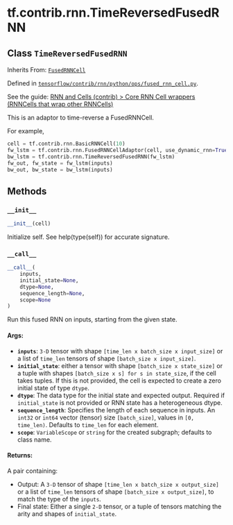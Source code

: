 <div itemscope itemtype="http://developers.google.com/ReferenceObject">
<meta itemprop="name" content="tf.contrib.rnn.TimeReversedFusedRNN" />
<meta itemprop="property" content="__call__"/>
<meta itemprop="property" content="__init__"/>
</div>

# tf.contrib.rnn.TimeReversedFusedRNN

## Class `TimeReversedFusedRNN`

Inherits From: [`FusedRNNCell`](../../../tf/contrib/rnn/FusedRNNCell.md)



Defined in [`tensorflow/contrib/rnn/python/ops/fused_rnn_cell.py`](https://www.tensorflow.org/code/tensorflow/contrib/rnn/python/ops/fused_rnn_cell.py).

See the guide: [RNN and Cells (contrib) > Core RNN Cell wrappers (RNNCells that wrap other RNNCells)](../../../../../api_guides/python/contrib.rnn.md#Core_RNN_Cell_wrappers_RNNCells_that_wrap_other_RNNCells_)

This is an adaptor to time-reverse a FusedRNNCell.

For example,

```python
cell = tf.contrib.rnn.BasicRNNCell(10)
fw_lstm = tf.contrib.rnn.FusedRNNCellAdaptor(cell, use_dynamic_rnn=True)
bw_lstm = tf.contrib.rnn.TimeReversedFusedRNN(fw_lstm)
fw_out, fw_state = fw_lstm(inputs)
bw_out, bw_state = bw_lstm(inputs)
```

## Methods

<h3 id="__init__"><code>__init__</code></h3>

``` python
__init__(cell)
```

Initialize self.  See help(type(self)) for accurate signature.

<h3 id="__call__"><code>__call__</code></h3>

``` python
__call__(
    inputs,
    initial_state=None,
    dtype=None,
    sequence_length=None,
    scope=None
)
```

Run this fused RNN on inputs, starting from the given state.

#### Args:

* <b>`inputs`</b>: `3-D` tensor with shape `[time_len x batch_size x input_size]`
    or a list of `time_len` tensors of shape `[batch_size x input_size]`.
* <b>`initial_state`</b>: either a tensor with shape `[batch_size x state_size]`
    or a tuple with shapes `[batch_size x s] for s in state_size`, if the
    cell takes tuples. If this is not provided, the cell is expected to
    create a zero initial state of type `dtype`.
* <b>`dtype`</b>: The data type for the initial state and expected output. Required
    if `initial_state` is not provided or RNN state has a heterogeneous
      dtype.
* <b>`sequence_length`</b>: Specifies the length of each sequence in inputs. An
    `int32` or `int64` vector (tensor) size `[batch_size]`, values in `[0,
    time_len)`.
    Defaults to `time_len` for each element.
* <b>`scope`</b>: `VariableScope` or `string` for the created subgraph; defaults to
    class name.


#### Returns:

A pair containing:

- Output: A `3-D` tensor of shape `[time_len x batch_size x output_size]`
  or a list of `time_len` tensors of shape `[batch_size x output_size]`,
  to match the type of the `inputs`.
- Final state: Either a single `2-D` tensor, or a tuple of tensors
  matching the arity and shapes of `initial_state`.



